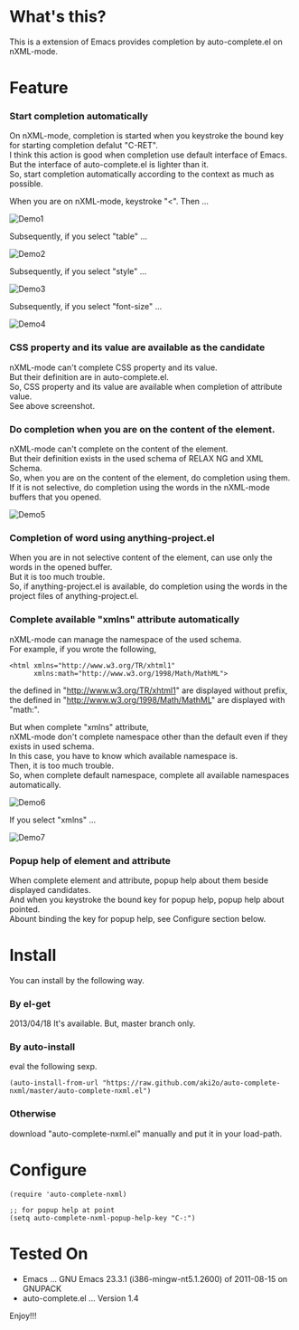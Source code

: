 What's this?
============

This is a extension of Emacs provides completion by auto-complete.el on nXML-mode.

Feature
=======

### Start completion automatically

On nXML-mode, completion is started when you keystroke the bound key for starting completion defalut "C-RET".  
I think this action is good when completion use default interface of Emacs.  
But the interface of auto-complete.el is lighter than it.  
So, start completion automatically according to the context as much as possible.

When you are on nXML-mode, keystroke "<". Then ...

![Demo1](demo1.png)

Subsequently, if you select "table" ...

![Demo2](demo2.png)

Subsequently, if you select "style" ...

![Demo3](demo3.png)

Subsequently, if you select "font-size" ...

![Demo4](demo4.png)

### CSS property and its value are available as the candidate

nXML-mode can't complete CSS property and its value.  
But their definition are in auto-complete.el.  
So, CSS property and its value are available when completion of attribute value.  
See above screenshot.

### Do completion when you are on the content of the element.

nXML-mode can't complete on the content of the element.  
But their definition exists in the used schema of RELAX NG and XML Schema.  
So, when you are on the content of the element, do completion using them.  
If it is not selective, do completion using the words in the nXML-mode buffers that you opened.

![Demo5](demo_content.png)

### Completion of word using anything-project.el

When you are in not selective content of the element, can use only the words in the opened buffer.  
But it is too much trouble.  
So, if anything-project.el is available, do completion using the words in the project files of anything-project.el.

### Complete available "xmlns" attribute automatically

nXML-mode can manage the namespace of the used schema.  
For example, if you wrote the following,  

    <html xmlns="http://www.w3.org/TR/xhtml1"
          xmlns:math="http://www.w3.org/1998/Math/MathML">

the defined in "http://www.w3.org/TR/xhtml1" are displayed without prefix,  
the defined in "http://www.w3.org/1998/Math/MathML" are displayed with "math:".  

But when complete "xmlns" attribute,   
nXML-mode don't complete namespace other than the default even if they exists in used schema.  
In this case, you have to know which available namespace is.  
Then, it is too much trouble.  
So, when complete default namespace, complete all available namespaces automatically.

![Demo6](demo_xmlns1.png)

If you select "xmlns" ...

![Demo7](demo_xmlns2.png)

### Popup help of element and attribute

When complete element and attribute, popup help about them beside displayed candidates.  
And when you keystroke the bound key for popup help, popup help about pointed.  
Abount binding the key for popup help, see Configure section below.

Install
=======

You can install by the following way.

### By el-get

2013/04/18 It's available. But, master branch only.  

### By auto-install

eval the following sexp.

    (auto-install-from-url "https://raw.github.com/aki2o/auto-complete-nxml/master/auto-complete-nxml.el")

### Otherwise

download "auto-complete-nxml.el" manually and put it in your load-path.

Configure
=========

    (require 'auto-complete-nxml)

    ;; for popup help at point
    (setq auto-complete-nxml-popup-help-key "C-:")

Tested On
=========

* Emacs ... GNU Emacs 23.3.1 (i386-mingw-nt5.1.2600) of 2011-08-15 on GNUPACK
* auto-complete.el ... Version 1.4


Enjoy!!!

